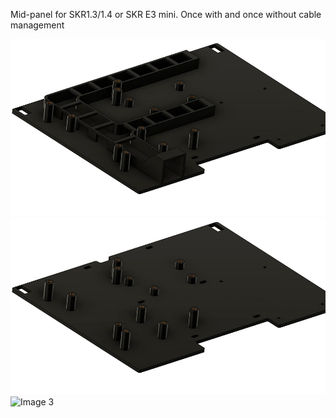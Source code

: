 Mid-panel for SKR1.3/1.4 or SKR E3 mini. Once with and once without cable management

![Image 1](Images/1.jpg)
![Image 2](Images/2.jpg)
![Image 3](Images/3.jpg)